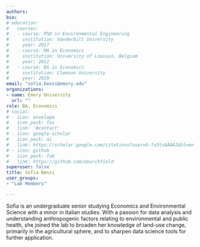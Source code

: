 ```yaml
---
authors:
bio:  
# education:
#   courses:
#   - course: PhD in Environmental Engineering
#     institution: Vanderbilt University
#     year: 2017
#   - course: MA in Economics
#     institution: University of Louvain, Belgium
#     year: 2012
#   - course: BS in Economics 
#     institution: Clemson University
#     year: 2010
email: "sofia.benzi@emory.edu"
organizations:
- name: Emory University
  url: ""
role: BA, Economics
# social:
# - icon: envelope
#   icon_pack: fas
#   link: '#contact'
# - icon: google-scholar
#   icon_pack: ai
#   link: https://scholar.google.com/citations?user=G-fs5tsAAAAJ&hl=en
# - icon: github
#   icon_pack: fab
#   link: https://github.com/eburchfield
superuser: false
title: Sofia Benzi
user_groups:
- "Lab Members"

---
```


Sofia is an undergraduate senior studying Economics and Environmental Science with a minor in Italian studies. With a passion for data analysis and understanding anthropogenic factors relating to environmental and public health, she joined the lab to broaden her knowledge of land-use change, primarily in the agricultural sphere, and to sharpen data science tools for further application. 

 
